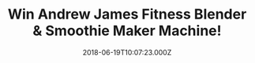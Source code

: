 ---
campaign-uuid: "c-ec04bf5a-06e6-4522-94ea-676ce83d0c3f"
type: "Competition"
category: "Gifts"
date: "2018-06-19T10:07:23.000Z"
end-date: "2018-07-19T23:59:00.000Z"
disable-form: false
is_promoted: false
has_entry_page: true
title: "Win Andrew James Fitness Blender & Smoothie Maker Machine!"
competition-description: "<p>Summer is just around the corner and we all want to be\
  \ in shape! If you are a smoothie-maker kind of person this is a MUST for you! We’\
  ve managed to get in our hands the ultimate Andrew James Fitness Blender & Smoothie\
  \ Maker and we want to give it to you!</p>\n<p>Want it? Enter below to get involved.</p>\n"
hero-header: "Win Andrew James Fitness Blender & Smoothie Maker Machine!"
terms-confirmation: "N/A"
banner-img: "https://assets.expresslyapp.com/asset-0b1de952-3711-419f-b7dc-895bcf833126.jpg"
logo-left-href: "https://aaa.nme.com"
logo-left-image: "https://assets.expresslyapp.com/asset-4e0d84e3-bd9f-4ac2-9a76-7ef2fa919be7.jpg"
logo-left-title: "NME"
bg-image-hero: "https://assets.expresslyapp.com/asset-4ce6308d-399c-4c3f-b210-9737b7568c50.jpg"
bg-image-first: "https://assets.expresslyapp.com/asset-9e1d399c-ea33-4525-92a8-47a2ba43286e.jpg"
section1-content: "<p>The Nutri-Fit Blender from Andrew James is ideal for anyone\
  \ looking for a fitness blender that can do more than just create smoothies!</p>\n\
  <p>This versatile machine can create everything from nutritious protein shakes and\
  \ detox smoothies to super healthy soups and even nut butters.\nIt deals with the\
  \ toughest foods and extract all those crucial nutrients that you need to achieve\
  \ your fitness and healthy goals!</p>\n<p>If you’re looking forward to creating\
  \ amazing smoothies and juices, enter the form below and you'll have a chance to\
  \ win one of this for your kitchen!</p>\n"
entry-title: "Win Andrew James Fitness Blender & Smoothie Maker Machine!"
entry-content: "<p>Enter the draw to win the Andrew James Fitness Blender &amp; Smoothie\
  \ Maker Machine and get ready to boost your health by completing the form below\
  \ before 23:59 on 19th July 2018.</p>\n"
has-winner: false
prize-description: "Andrew James Fitness Blender & Smoothie Maker Machine!"
special-conditions: "Multiple entries are allowed up to one every day."
country-restrictions:
- "GB"
---